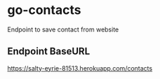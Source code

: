 # go-contacts
Endpoint to save contact from website

## Endpoint BaseURL
https://salty-eyrie-81513.herokuapp.com/contacts